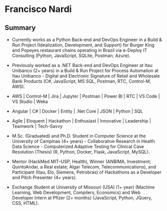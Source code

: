 # Francisco Nardi

## Summary

- Currently works as a Python Back-end and DevOps Engineer in a Build & Run Project (Idealization, Development, and Support) for Burger King and Popeyes restaurant chains operating in Brazil via e-Deploy IT Consulting (Python, JavaScript, SQLite, Postman, Azure).
- Previously worked as a .NET Back-end and DevOps Engineer at Itau Unibanco (2+ years) in a Build & Run Project for Process Automation at Itau Unibanco - Digital and Electronic Signature of Retail and Wholesale Bank Products (C#, JavaScript, MS SQL, Postman, RTC, Control-M, AWS).

- AWS | Control-M | Jira | Jupyter | Postman | Power BI | RTC | VS Code | VS Studio | Weka
- Angular | C# | Docker | Entity | .Net Core | JSON | Python | SQL
- Agile | Eloquent | Hackathon | Enthusiast | Innovative | Leadership | Teamwork | Tech-Savvy

- M.Sc. (Graduated) and Ph.D. Student in Computer Science at the University of Campinas (4+ years) - Collaborative Research in Health Data Science - Computerized Adaptive Testing for Clinical Case Resolution (Thesis) (R, Python, Docker, Flask, JavaScript, MySQL).
- Mentor (HackMed MIT–USP, Health), Winner (ANBIMA, Investment; QuintoAndar, a Real estate; Algar Telecom, Telecommunications), and Participant (Itau, Elo, Siemens, Petrobras) of Hackathons as a Developer and Pitch Presenter (4+ years).
- Exchange Student at University of Missouri (USA) (1+ year) (Machine Learning, Web Development, Compilers, Economics) and Web Developer Intern at Pfizer (2+ months) (JavaScript, Python, JQuery, CSS, HTML).
